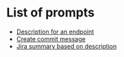 # List of prompts

- [Description for an endpoint](description-for-an-endpoint.md)
- [Create commit message](create-commit-message.md)
- [Jira summary based on description](jira-summary-based-on-description.md)
